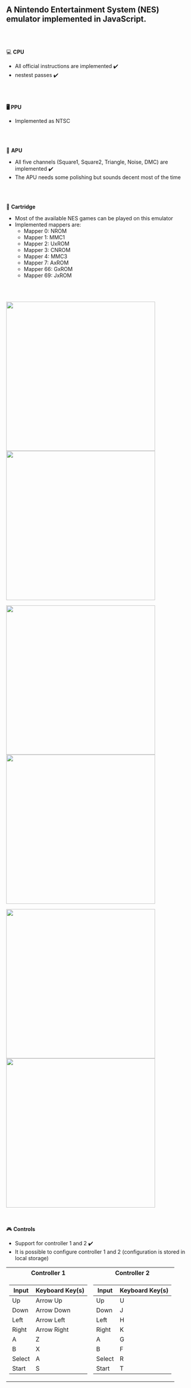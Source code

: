 <b><h2>A Nintendo Entertainment System (NES) emulator implemented in JavaScript.</h2></b>

<br><br>

 💻 <b>CPU</b>
  - All official instructions are implemented :heavy_check_mark:
  - nestest passes :heavy_check_mark:

<br><br>

<b>🖥️ PPU</b>
- Implemented as NTSC
  
<br><br>

:musical_note:  <b>APU</b>
  - All five channels (Square1, Square2, Triangle, Noise, DMC) are implemented :heavy_check_mark:
  - The APU needs some polishing but sounds decent most of the time

<br><br>

🔌 <b>Cartridge</b>
  - Most of the available NES games can be played on this emulator
  - Implemented mappers are:
      - Mapper 0: NROM
      - Mapper 1: MMC1
      - Mapper 2: UxROM
      - Mapper 3: CNROM
      - Mapper 4: MMC3
      - Mapper 7: AxROM
      - Mapper 66: GxROM
      - Mapper 69: JxROM

<br><br>
        
<img src="https://github.com/user-attachments/assets/82f96db7-af2d-4fba-bc87-893533722c13" width=400>  <img src="https://github.com/user-attachments/assets/8cb027e8-4102-4db9-8131-d6e0b5d2c83a" width="400">

<img src="https://github.com/user-attachments/assets/1f16bd87-d2d5-4cb2-957f-c77acb9d5259" width="400"> <img src="https://github.com/user-attachments/assets/d87e43d9-491b-44f4-80b0-32498b478eb4" width="400">

<img src="https://github.com/user-attachments/assets/893cb468-23e2-4c64-8bcf-bf5c0cbc6ad7" width="400"> <img src="https://github.com/user-attachments/assets/777a6304-feac-4baa-8677-abb5feaa310f" width="400">




<br><br>
:video_game: <b>Controls</b>
- Support for controller 1 and 2 :heavy_check_mark:
- It is possible to configure controller 1 and 2 (configuration is stored in local storage)

<table>
<tr><th>Controller 1 </th><th>Controller 2</th></tr>
<tr><td>

|Input | Keyboard Key(s)|
|--|--|
|Up | Arrow Up |
|Down | Arrow Down |
|Left | Arrow Left |
|Right | Arrow Right |
| A     |	Z               |
 | B	    | X               |
 | Select|	A               |
 | Start	| S            |

</td><td>

|Input|Keyboard Key(s)| 
|--|--|
|Up|U|
 | Down    	| J          |
| Left    	| H          |
| Right    	| K          |
 | A     |	G               |
 | B	    | F               |
 | Select|	R               |
 | Start	| T            |

</td></tr> </table>





